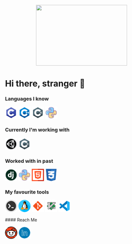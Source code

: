 <p align="center">
  <img width="300" height="200" src="monkeycoder.gif">
</p>

# Hi there, stranger 👋
<!--
**warhammer327/warhammer327** is a ✨ _special_ ✨ repository because its `README.md` (this file) appears on your GitHub profile.

Here are some ideas to get you started:

- 🔭 I’m currently working on ...
- 🌱 I’m currently learning ...
- 👯 I’m looking to collaborate on ...
- 🤔 I’m looking for help with ...
- 💬 Ask me about ...
- 📫 How to reach me: ...
- 😄 Pronouns: ...
- ⚡ Fun fact: ...
-->


### Languages I know
<p align="left">
   <a href="https://en.wikipedia.org/wiki/C_(programming_language)" target="_blank"><img width="40" height="40" src="/icons/c.png"></a>
   <a href="https://en.wikipedia.org/wiki/C%2B%2B" target="_blank"><img width="40" height="40" src="/icons/c++.png"></a>
   <a href="https://en.wikipedia.org/wiki/C_Sharp_(programming_language)" target="_blank"><img width="40" height="40" src="/icons/csharp.png"></a>
   <a href="https://www.python.org/about/gettingstarted/" target="_blank"><img width="40" height="40" src="/icons/python.png"></a>
</p>


### Currently I'm working with
<p align="left">
   <a href="https://unity.com/" target="_blank"><img width="40" height="40" src="/icons/unity.png"></a>
   <a href="https://en.wikipedia.org/wiki/C_Sharp_(programming_language)" target="_blank"><img width="40" height="40" src="/icons/csharp.png"></a>
</p>

### Worked with in past 
<p align="left">
  <a href="https://www.djangoproject.com/" target="_blank"><img width="40" height="40" src="/icons/django.png"></a>
  <a href="https://www.python.org/about/gettingstarted/" target="_blank"><img width="40" height="40" src="/icons/python.png"></a>
  <a href="https://en.wikipedia.org/wiki/HTML" target="_blank"><img width="40" height="40" src="/icons/html.png"></a>
  <a href="https://www.w3schools.com/css/" target="_blank"><img width="40" height="40" src="/icons/css.png"></a>
</p>

### My favourite tools
<p align="left">
  <a href="https://en.wikipedia.org/wiki/Computer_terminal" target="_blank"><img width="40" height="40" src="/icons/terminal.png"></a>
  <a href="https://www.linux.org/" target="_blank"><img width="40" height="40" src="/icons/linux.png"></a>
  <a href="https://git-scm.com/" target="_blank"><img width="40" height="40" src="/icons/git.png"></a>
  <a href="https://www.vim.org/" target="_blank"><img width="40" height="40" src="/icons/vim.png"></a>
  <a href="https://code.visualstudio.com/" target="_blank"><img width="40" height="40" src="/icons/vscode.png"></a>
</p>
#### Reach Me
<p align="left">
  <a href="https://www.reddit.com/user/warhammer327" target="_blank"><img width="40" height="40" src="/icons/reddit.png"></a>
  <a href="https://www.linkedin.com/in/warhammer327/" target="_blank"><img width="40" height="40" src="/icons/linkedIn.png"></a>
</p>
